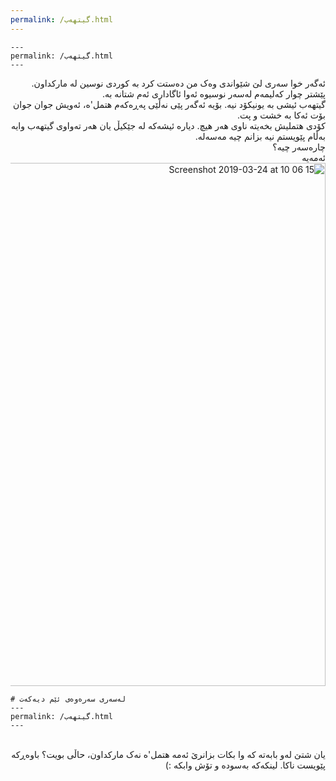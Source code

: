 ```yaml
---
permalink: /گیتهەب.html
---
```


```
---
permalink: /گیتهەب.html
---
```

<div dir="rtl">
ئەگەر خوا سەری لێ شێواندی وەک من دەستت کرد بە کوردی نوسین لە مارکداون. پێشتر چوار کەلیمەم لەسەر نوسیوە ئەوا ئاگاداری ئەم شتانە بە.
<br/>
گیتهەب ئیشی بە یونیکۆد نیە. بۆیە ئەگەر پێی نەڵێی پەڕەکەم هتمل'ە، ئەویش جوان جوان بۆت ئەکا بە خشت و پت.
<br/>
کۆدی هتملیش بخەیتە ناوی هەر هیچ. دیارە ئیشەکە لە جێکیڵ یان هەر تەواوی گیتهەب وایە بەڵام پێویستم نیە بزانم چیە مەسەلە.
<br/>
چارەسەر چیە؟
<br/>
ئەمەیە
<img width="837" alt="Screenshot 2019-03-24 at 10 06 15" src="https://user-images.githubusercontent.com/408568/54877883-7fb30400-4e1c-11e9-9855-2c63bdf2af50.png">
<br/>
</div>

```
# لەسەری سەرەوەی ئێم دیەکەت
---
permalink: /گیتهەب.html
---
```
<br/>
<div dir="rtl">
یان شتێ لەو بابەتە کە وا بکات بزانرێ ئەمە هتمل'ە نەک مارکداون، حاڵی بویت؟ باوەڕکە پێویست ناکا. لینکەکە بەسودە و تۆش وابکە :)
</div>
</div>